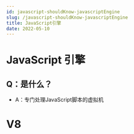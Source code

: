```yaml
---
id: javascript-shouldKnow-javascriptEngine
slug: /javascript-shouldKnow-javascriptEngine
title: JavaScript引擎
date: 2022-05-10
---
```

# JavaScript 引擎

## Q：是什么？

* A：专门处理JavaScript脚本的虚拟机

# V8
